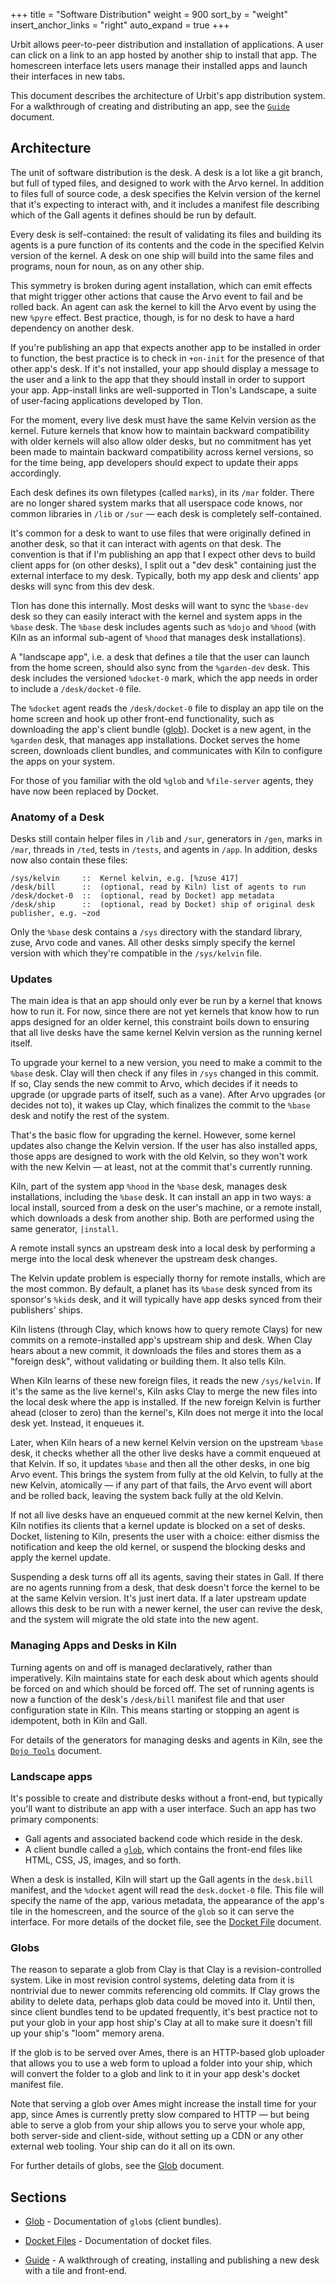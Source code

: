 +++
title = "Software Distribution"
weight = 900
sort_by = "weight"
insert_anchor_links = "right"
auto_expand = true
+++

Urbit allows peer-to-peer distribution and installation of applications. A user
can click on a link to an app hosted by another ship to install that app. The
homescreen interface lets users manage their installed apps and launch their
interfaces in new tabs.

This document describes the architecture of Urbit's app distribution system.
For a walkthrough of creating and distributing an app, see the
[`Guide`](/userspace/apps/guides/software-distribution) document.

## Architecture

The unit of software distribution is the desk. A desk is a lot like a git
branch, but full of typed files, and designed to work with the Arvo kernel. In
addition to files full of source code, a desk specifies the Kelvin version of
the kernel that it's expecting to interact with, and it includes a manifest
file describing which of the Gall agents it defines should be run by default.

Every desk is self-contained: the result of validating its files and building
its agents is a pure function of its contents and the code in the specified
Kelvin version of the kernel. A desk on one ship will build into the same files
and programs, noun for noun, as on any other ship.

This symmetry is broken during agent installation, which can emit effects that
might trigger other actions that cause the Arvo event to fail and be rolled
back. An agent can ask the kernel to kill the Arvo event by using the new
`%pyre` effect. Best practice, though, is for no desk to have a hard dependency
on another desk.

If you're publishing an app that expects another app to be installed in order
to function, the best practice is to check in `+on-init` for the presence of
that other app's desk. If it's not installed, your app should display a message
to the user and a link to the app that they should install in order to support
your app. App-install links are well-supported in Tlon's Landscape, a suite of
user-facing applications developed by Tlon.

For the moment, every live desk must have the same Kelvin version as the
kernel. Future kernels that know how to maintain backward compatibility with
older kernels will also allow older desks, but no commitment has yet been made
to maintain backward compatibility across kernel versions, so for the time
being, app developers should expect to update their apps accordingly.

Each desk defines its own filetypes (called `mark`s), in its `/mar` folder.
There are no longer shared system marks that all userspace code knows, nor
common libraries in `/lib` or `/sur` — each desk is completely self-contained.

It's common for a desk to want to use files that were originally defined in
another desk, so that it can interact with agents on that desk. The convention
is that if I'm publishing an app that I expect other devs to build client apps
for (on other desks), I split out a "dev desk" containing just the external
interface to my desk. Typically, both my app desk and clients' app desks will
sync from this dev desk.

Tlon has done this internally. Most desks will want to sync the `%base-dev`
desk so they can easily interact with the kernel and system apps in the `%base`
desk. The `%base` desk includes agents such as `%dojo` and `%hood` (with Kiln
as an informal sub-agent of `%hood` that manages desk installations).

A "landscape app", i.e. a desk that defines a tile that the user can launch
from the home screen, should also sync from the `%garden-dev` desk. This desk
includes the versioned `%docket-0` mark, which the app needs in order to
include a `/desk/docket-0` file.

The `%docket` agent reads the `/desk/docket-0` file to display an app tile on
the home screen and hook up other front-end functionality, such as downloading
the app's client bundle ([glob](/userspace/apps/reference/dist/glob)). Docket
is a new agent, in the `%garden` desk, that manages app installations. Docket
serves the home screen, downloads client bundles, and communicates with Kiln to
configure the apps on your system.

For those of you familiar with the old `%glob` and `%file-server` agents, they
have now been replaced by Docket.

### Anatomy of a Desk

Desks still contain helper files in `/lib` and `/sur`, generators in `/gen`,
marks in `/mar`, threads in `/ted`, tests in `/tests`, and agents in `/app`. In
addition, desks now also contain these files:

```
/sys/kelvin     ::  Kernel kelvin, e.g. [%zuse 417]
/desk/bill      ::  (optional, read by Kiln) list of agents to run
/desk/docket-0  ::  (optional, read by Docket) app metadata
/desk/ship      ::  (optional, read by Docket) ship of original desk publisher, e.g. ~zod
```

Only the `%base` desk contains a `/sys` directory with the standard library,
zuse, Arvo code and vanes. All other desks simply specify the kernel version
with which they're compatible in the `/sys/kelvin` file.

### Updates

The main idea is that an app should only ever be run by a kernel that knows how
to run it. For now, since there are not yet kernels that know how to run apps
designed for an older kernel, this constraint boils down to ensuring that all
live desks have the same kernel Kelvin version as the running kernel itself.

To upgrade your kernel to a new version, you need to make a commit to the
`%base` desk. Clay will then check if any files in `/sys` changed in this
commit. If so, Clay sends the new commit to Arvo, which decides if it needs to
upgrade (or upgrade parts of itself, such as a vane). After Arvo upgrades (or
decides not to), it wakes up Clay, which finalizes the commit to the `%base`
desk and notify the rest of the system.

That's the basic flow for upgrading the kernel. However, some kernel updates
also change the Kelvin version. If the user has also installed apps, those apps
are designed to work with the old Kelvin, so they won't work with the new
Kelvin — at least, not at the commit that's currently running.

Kiln, part of the system app `%hood` in the `%base` desk, manages desk
installations, including the `%base` desk. It can install an app in two ways: a
local install, sourced from a desk on the user's machine, or a remote install,
which downloads a desk from another ship. Both are performed using the same
generator, `|install`.

A remote install syncs an upstream desk into a local desk by performing a merge
into the local desk whenever the upstream desk changes.

The Kelvin update problem is especially thorny for remote installs, which are
the most common. By default, a planet has its `%base` desk synced from its
sponsor's `%kids` desk, and it will typically have app desks synced from their
publishers' ships.

Kiln listens (through Clay, which knows how to query remote Clays) for new
commits on a remote-installed app's upstream ship and desk. When Clay hears
about a new commit, it downloads the files and stores them as a "foreign desk",
without validating or building them. It also tells Kiln.

When Kiln learns of these new foreign files, it reads the new `/sys/kelvin`. If
it's the same as the live kernel's, Kiln asks Clay to merge the new files into
the local desk where the app is installed. If the new foreign Kelvin is further
ahead (closer to zero) than the kernel's, Kiln does not merge it into the local
desk yet. Instead, it enqueues it.

Later, when Kiln hears of a new kernel Kelvin version on the upstream `%base`
desk, it checks whether all the other live desks have a commit enqueued at that
Kelvin. If so, it updates `%base` and then all the other desks, in one big Arvo
event. This brings the system from fully at the old Kelvin, to fully at the new
Kelvin, atomically — if any part of that fails, the Arvo event will abort and
be rolled back, leaving the system back fully at the old Kelvin.

If not all live desks have an enqueued commit at the new kernel Kelvin, then
Kiln notifies its clients that a kernel update is blocked on a set of desks.
Docket, listening to Kiln, presents the user with a choice: either dismiss the
notification and keep the old kernel, or suspend the blocking desks and apply
the kernel update.

Suspending a desk turns off all its agents, saving their states in Gall. If
there are no agents running from a desk, that desk doesn't force the kernel to
be at the same Kelvin version. It's just inert data. If a later upstream update
allows this desk to be run with a newer kernel, the user can revive the desk,
and the system will migrate the old state into the new agent.

### Managing Apps and Desks in Kiln

Turning agents on and off is managed declaratively, rather than imperatively.
Kiln maintains state for each desk about which agents should be forced on and
which should be forced off. The set of running agents is now a function of the
desk's `/desk/bill` manifest file and that user configuration state in Kiln.
This means starting or stopping an agent is idempotent, both in Kiln and Gall.

For details of the generators for managing desks and agents in Kiln, see the
[`Dojo Tools`](https://urbit.org/using/os/dojo-tools#desks-apps-and-updates)
document.

### Landscape apps

It's possible to create and distribute desks without a front-end, but typically
you'll want to distribute an app with a user interface. Such an app has two
primary components:

- Gall agents and associated backend code which reside in the desk.
- A client bundle called a [`glob`](/userspace/apps/reference/dist/glob), which
  contains the front-end files like HTML, CSS, JS, images, and so forth.

When a desk is installed, Kiln will start up the Gall agents in the `desk.bill`
manifest, and the `%docket` agent will read the `desk.docket-0` file. This file
will specify the name of the app, various metadata, the appearance of the app's
tile in the homescreen, and the source of the `glob` so it can serve the
interface. For more details of the docket file, see the [Docket
File](/userspace/apps/reference/dist/docket) document.

### Globs

The reason to separate a glob from Clay is that Clay is a revision-controlled
system. Like in most revision control systems, deleting data from it is
nontrivial due to newer commits referencing old commits. If Clay grows the
ability to delete data, perhaps glob data could be moved into it. Until then,
since client bundles tend to be updated frequently, it's best practice not to
put your glob in your app host ship's Clay at all to make sure it doesn't fill
up your ship's "loom" memory arena.

If the glob is to be served over Ames, there is an HTTP-based glob uploader
that allows you to use a web form to upload a folder into your ship, which will
convert the folder to a glob and link to it in your app desk's docket manifest
file.

Note that serving a glob over Ames might increase the install time for your
app, since Ames is currently pretty slow compared to HTTP — but being able to
serve a glob from your ship allows you to serve your whole app, both
server-side and client-side, without setting up a CDN or any other external web
tooling. Your ship can do it all on its own.

For further details of globs, see the [Glob](/userspace/apps/reference/dist/glob) document.

## Sections

- [Glob](/userspace/apps/reference/dist/glob) - Documentation of `glob`s (client bundles).

- [Docket Files](/userspace/apps/reference/dist/docket) - Documentation of docket files.

- [Guide](/userspace/apps/guides/software-distribution) - A walkthrough of
  creating, installing and publishing a new desk with a tile and front-end.


